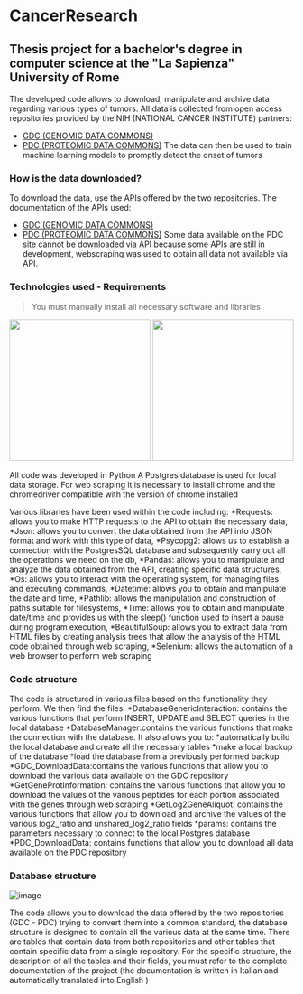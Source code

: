 # CancerResearch

## Thesis project for a bachelor's degree in computer science at the "La Sapienza" University of Rome
The developed code allows to download, manipulate and archive data regarding various types of tumors.
All data is collected from open access repositories provided by the NIH (NATIONAL CANCER INSTITUTE) partners:
 * [GDC (GENOMIC DATA COMMONS)]( https://gdc.cancer.gov/)
 * [PDC (PROTEOMIC DATA COMMONS)](https://proteomic.datacommons.cancer.gov/pdc/)
The data can then be used to train machine learning models to promptly detect the onset of tumors

### How is the data downloaded?
To download the data, use the APIs offered by the two repositories.
The documentation of the APIs used:
 * [GDC (GENOMIC DATA COMMONS)]( https://docs.gdc.cancer.gov/API/Users_Guide/Getting_Started/)
 * [PDC (PROTEOMIC DATA COMMONS)](https://pdc.cancer.gov/data-dictionary/publicapi-documentation/#!/Case/allCases)
Some data available on the PDC site cannot be downloaded via API because some APIs are still in development, 
webscraping was used to obtain all data not available via API.


### Technologies used - Requirements

> You must manually install all necessary software and libraries

<p>
    <img src="https://github.com/patriziorenelli/CancerResearch/assets/19751923/3b487ca7-ade5-452f-aa2a-ccd92ada55b3" width="250" height="250">
    <img src="https://github.com/patriziorenelli/CancerResearch/assets/19751923/13a63054-1597-45f5-8e81-5271629efb70"  width="250" height="250" >
</p>

All code was developed in Python
A Postgres database is used for local data storage.
For web scraping it is necessary to install chrome and the chromedriver compatible with the version of chrome installed

Various libraries have been used within the code including:
 *Requests: allows you to make HTTP requests to the API to obtain the necessary data,
 *Json: allows you to convert the data obtained from the API into JSON format and work with this type of data,
 *Psycopg2: allows us to establish a connection with the PostgresSQL database and subsequently carry out all the operations we need on the db,
 *Pandas: allows you to manipulate and analyze the data obtained from the API, creating specific data structures,
 *Os: allows you to interact with the operating system, for managing files and executing commands,
 *Datetime: allows you to obtain and manipulate the date and time,
 *Pathlib: allows the manipulation and construction of paths suitable for filesystems,
 *Time: allows you to obtain and manipulate date/time and provides us with the sleep() function used to insert a pause during program execution,
 *BeautifulSoup: allows you to extract data from HTML files by creating analysis trees that allow the analysis of the HTML code obtained through web scraping,
 *Selenium: allows the automation of a web browser to perform web scraping


### Code structure

The code is structured in various files based on the functionality they perform. 
We then find the files:
 *DatabaseGenericInteraction: contains the various functions that perform INSERT, UPDATE and SELECT queries in the local database
 *DatabaseManager:contains the various functions that make the connection with the database. 
  It also allows you to:
    *automatically build the local database and create all the necessary tables
    *make a local backup of the database
    *load the database from a previously performed backup
 *GDC_DownloadData:contains the various functions that allow you to download the various data available on the GDC repository
 *GetGeneProtInformation: contains the various functions that allow you to download the values of the various peptides for each portion associated with the genes through web scraping
 *GetLog2GeneAliquot: contains the various functions that allow you to download and archive the values of the various log2_ratio and unshared_log2_ratio fields
 *params: contains the parameters necessary to connect to the local Postgres database
 *PDC_DownloadData: contains functions that allow you to download all data available on the PDC repository
 
### Database structure
![image](https://github.com/patriziorenelli/CancerResearch/assets/19751923/5356e0d4-bcb0-45be-a05f-d2922dd73cd5)

The code allows you to download the data offered by the two repositories (GDC - PDC) trying to convert them into a common standard, 
the database structure is designed to contain all the various data at the same time.
There are tables that contain data from both repositories and other tables that contain specific data from a single repository.
For the specific structure, the description of all the tables and their fields, 
you must refer to the complete documentation of the project (the documentation is written in Italian and automatically translated into English )






